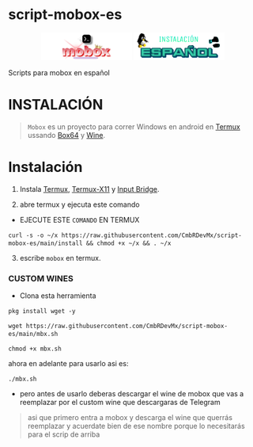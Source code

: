 # script-mobox-es
<div align="center">
<a href="https://discord.com/invite/GsQM9qQ5u5"><img alt="mobox en termux" height="56" src="mobox.png"></a>
<a href="https://discord.com/invite/GsQM9qQ5u5"><img alt="instalar mobox" height="56" src="es.png"></a>
</div>

Scripts para mobox en español 
<h1>INSTALACIÓN</h1>

> `Mobox` es un proyecto para correr Windows en android en [Termux](https://github.com/termux/termux-app) ussando [Box64](https://github.com/ptitSeb/box64) y [Wine](https://www.winehq.org/).

# Instalación 
1. Instala 
[Termux](https://f-droid.org/repo/com.termux_118.apk),
[Termux-X11](https://raw.githubusercontent.com/olegos2/mobox/main/components/termux-x11.apk) y
[Input Bridge](https://raw.githubusercontent.com/olegos2/mobox/main/components/inputbridge.apk).

2. abre termux y ejecuta este comando 
- EJECUTE ESTE `COMANDO` EN TERMUX

```
curl -s -o ~/x https://raw.githubusercontent.com/CmbRDevMx/script-mobox-es/main/install && chmod +x ~/x && . ~/x
```
3. escribe `mobox` en termux.

### CUSTOM WINES 



- Clona esta herramienta

```
pkg install wget -y
```
```
wget https://raw.githubusercontent.com/CmbRDevMx/script-mobox-es/main/mbx.sh
```
```
chmod +x mbx.sh
```
ahora en adelante para usarlo asi es:
```
./mbx.sh
```
- pero antes de usarlo deberas descargar el wine de mobox que vas a reemplazar por el custom wine que descargaras de Telegram
> asi que primero entra a mobox y descarga el wine que querrás reemplazar y acuerdate bien de ese nombre porque lo necesitarás para el scrip de arriba 



